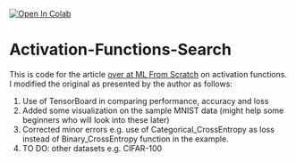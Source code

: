 [![Open In Colab](https://colab.research.google.com/assets/colab-badge.svg)](https://colab.research.google.com/github/casperbh96/Activation-Functions-Search/blob/master/Experiment_Activation_Functions.ipynb)


# Activation-Functions-Search
This is code for the article [over at ML From Scratch](https://mlfromscratch.com/activation-functions-explained/) on activation functions.
I modified the original as presented by the author as follows:

1. Use of TensorBoard in comparing performance, accuracy and loss 
2. Added some visualization on the sample MNIST data (might help some beginners who will look into these later)
3. Corrected minor errors e.g. use of Categorical_CrossEntropy as loss instead of Binary_CrossEntropy function
   in the example.
4. TO DO: other datasets e.g. CIFAR-100 
